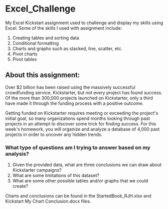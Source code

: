 # Excel_Challenge
 My Excel Kickstart assignment used to challenge and display my skills using Excel. Some of the skills I used with assignment include:
 1. Creating tables and sorting data
 2. Conditional formatting
 3. Charts and graphs such as stacked, line, scatter, etc.
 4. Pivot charts
 5. Pivot tables
 
## About this assignment:
Over $2 billion has been raised using the massively successful crowdfunding service, Kickstarter, but not every project has found success. Of the more than 300,000 projects launched on Kickstarter, only a third have made it through the funding process with a positive outcome.

Getting funded on Kickstarter requires meeting or exceeding the project's initial goal, so many organizations spend months looking through past projects in an attempt to discover some trick for finding success. For this week's homework, you will organize and analyze a database of 4,000 past projects in order to uncover any hidden trends.

### What type of questions am I trying to answer based on my analysis?
1. Given the provided data, what are three conclusions we can draw about Kickstarter campaigns?
2. What are some limitations of this dataset?
3. What are some other possible tables and/or graphs that we could create?

Charts and conclusions can be found in the StartedBook_RJH.xlsx and Kickstart My Chart Conclusion.docx files.

